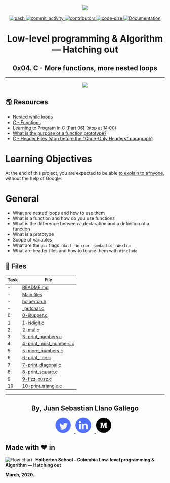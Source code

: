 <p align="center">
     <p align="center">
          <img src="https://www.holbertonschool.com/holberton-logo.png" width="360"/>
     </p>
     <p align="center">
          <a href="https://github.com/ellerbrock/open-source-badges/">
               <img alt="bash" src="https://badges.frapsoft.com/bash/v1/bash.png?v=103" target="_blank" />
          </a>
          <a href="https://github.com/llanojs/holbertonschool-low_level_programming/commits/master">
               <img alt="commit_activity" src="https://img.shields.io/github/commit-activity/y/llanojs/holbertonschool-low_level_programming" target="_blank" />
          </a>
          <a href="https://github.com/llanojs/holbertonschool-low_level_programming/graphs/contributors">
               <img alt="contributors" src="https://img.shields.io/github/contributors/llanojs/holbertonschool-low_level_programming" target="_blank" />
          </a>
          <a href="https://github.com/llanojs/holbertonschool-low_level_programming" target="_blank">
               <img alt="code-size" src="https://img.shields.io/github/languages/code-size/llanojs/holbertonschool-low_level_programming" />
          </a>
          <a href="https://github.com/llanojs/holbertonschool-low_level_programming" target="_blank">
               <img alt="Documentation" src="https://img.shields.io/badge/documentation-yes-brightgreen.svg" />
          </a>
     </p>
</p>

<h1 align="center">Low-level programming & Algorithm ― Hatching out</h1>

<h2 align="center">0x04. C - More functions, more nested loops</h2>

---
<p align="center">
    <img src="https://s3.amazonaws.com/intranet-projects-files/holbertonschool-low_level_programming/212/cisfun.jpg" width="500"/>
</p>

## :earth_americas: Resources  


*    [Nested while loops](https://www.youtube.com/watch?v=Z3iGeQ1gIss)
*    [C - Functions](https://www.youtube.com/watch?v=qMlnFwYdqIw)
*    [Learning to Program in C (Part 06) (stop at 14:00)](https://www.geeksforgeeks.org/what-is-the-purpose-of-a-function-prototype/)
*    [What is the purpose of a function prototype?](https://www.tutorialspoint.com/cprogramming/c_header_files.htm)
*    [C - Header Files (stop before the “Once-Only Headers” paragraph)](https://en.wikipedia.org/wiki/Debugging)

# Learning Objectives

At the end of this project, you are expected to be able [to explain to a*nyone](https://fs.blog/2012/04/feynman-technique/), without the help of Google:
# General
    
*    What are nested loops and how to use them
*    What is a function and how do you use functions
*    What is the difference between a declaration and a definition of a function
*    What is a prototype
*    Scope of variables
*    What are the `gcc` flags `-Wall -Werror -pedantic -Wextra`
*    What are header files and how to to use them with `#include`

## :memo: Files 
Task|File
---|---
-|[README.md](./README.md) 
-|[Main files](./main_files) 
-|[holberton.h](./holberton.h)
-|[_putchar.c](./_putchar.c)
0|[0-isupper.c](./0-isupper.c)
1|[1-isdigit.c](./1-isdigit.c)
2|[2-mul.c](./2-mul.c)
3|[3-print_numbers.c](./3-print_numbers.c)
4|[4-print_most_numbers.c](./4-print_most_numbers.c)
5|[5-more_numbers.c](./5-printf.c)
6|[6-print_line.c](./6-print_line.c)
7|[7-print_diagonal.c](./7-print_diagonal.c)
8|[8-print_square.c](./8-print_square.c)
9|[9-fizz_buzz.c](./9-fizz_buzz.c)
10|[10-print_triangle.c](./10-print_triangle.c)

---

<p align="center">
    <h2 align="center">By, Juan Sebastian Llano Gallego</h2>
      <p align="center">
        <a href="https://twitter.com/llanoJS" target="_blank">
            <img alt="twitter_page" src="https://raw.githubusercontent.com/EckoJuan/Readme_template/master/images/twitter.png" style="float: center; margin-right: 10px" height="50" width="50">
        </a>
        <a href="https://www.linkedin.com/in/juansllano/" target="_blank">
            <img alt="linkedin_page" src="https://raw.githubusercontent.com/EckoJuan/Readme_template/master/images/linkedin.png" style="float: center; margin-right: 10px" height="50"  width="50">
        </a>
        <a href="https://medium.com/@juanllano93" target="_blank">
            <img alt="medium_page" src="https://raw.githubusercontent.com/EckoJuan/Readme_template/master/images/medium.png" style="float: center; margin-right: 10px" height="50" width="50">
        </a>
      </p>
</p>

## Made with :heart: in
<img src="https://www.holbertonschool.com/holberton-logo.png"
     alt="Flow chart"
     style="float: left; margin-right: 10px;">

**Holberton School - Colombia**
**Low-level programming & Algorithm ― Hatching out**

**March, 2020.**